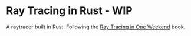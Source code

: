 # Ray Tracing in Rust - WIP
A raytracer built in Rust. Following the [Ray Tracing in One Weekend](https://raytracing.github.io/books/RayTracingInOneWeekend.html) book.
